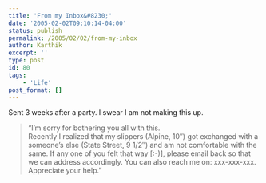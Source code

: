 ```yaml
---
title: 'From my Inbox&#8230;'
date: '2005-02-02T09:10:14-04:00'
status: publish
permalink: /2005/02/02/from-my-inbox
author: Karthik
excerpt: ''
type: post
id: 80
tags:
    - 'Life'
post_format: []
---
```

 Sent 3 weeks after a party. I swear I am not making this up.

> “I’m sorry for bothering you all with this.  
> Recently I realized that my slippers (Alpine, 10″) got exchanged with a someone’s else (State Street, 9 1/2″) and am not comfortable with the same. If any one of you felt that way \[:-)\], please email back so that we can address accordingly. You can also reach me on: xxx-xxx-xxx.  
> Appreciate your help.”